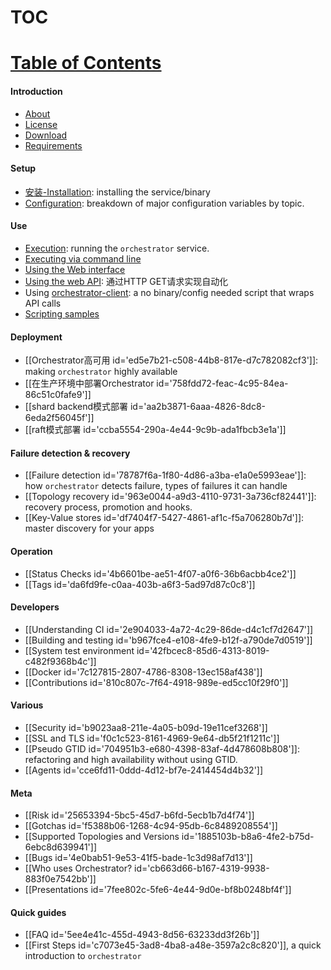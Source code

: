 # TOC
# [Table of Contents](https://github.com/openark/orchestrator/tree/master/docs#introduction)
#### Introduction
* [About](Introduction/About.md)
* [License](Introduction/License.md)
* [Download](Introduction/Download.md)
* [Requirements](Introduction/Requirements.md)

#### Setup
* [安装-Installation](Setup/部署/安装-Installation.md): installing the service/binary
* [Configuration](Setup/配置/Configuration.md): breakdown of major configuration variables by topic.

#### Use
* [Execution](Use/Execution.md): running the `orchestrator` service.
* [Executing via command line](Use/Executing%20via%20command%20line.md)
* [Using the Web interface](Use/Using%20the%20Web%20interface.md)
* [Using the web API](Use/Using%20the%20web%20API.md): 通过HTTP GET请求实现自动化
*  Using [orchestrator-client](Use/orchestrator-client.md): a no binary/config needed script that wraps API calls
* [Scripting samples](Use/Scripting%20samples.md)

#### Deployment
* [[Orchestrator高可用 id=&#39;ed5e7b21-c508-44b8-817e-d7c782082cf3&#39;]]: making `orchestrator` highly available
* [[在生产环境中部署Orchestrator id=&#39;758fdd72-feac-4c95-84ea-86c51c0fafe9&#39;]]
* [[shard backend模式部署 id=&#39;aa2b3871-6aaa-4826-8dc8-6eda2f56045f&#39;]]
* [[raft模式部署 id=&#39;ccba5554-290a-4e44-9c9b-ada1fbcb3e1a&#39;]]

#### Failure detection & recovery
* [[Failure detection id=&#39;78787f6a-1f80-4d86-a3ba-e1a0e5993eae&#39;]]: how `orchestrator` detects failure, types of failures it can handle
* [[Topology recovery id=&#39;963e0044-a9d3-4110-9731-3a736cf82441&#39;]]: recovery process, promotion and hooks.
* [[Key-Value stores id=&#39;df7404f7-5427-4861-af1c-f5a706280b7d&#39;]]: master discovery for your apps

#### Operation
* [[Status Checks id=&#39;4b6601be-ae51-4f07-a0f6-36b6acbb4ce2&#39;]]
* [[Tags id=&#39;da6fd9fe-c0aa-403b-a6f3-5ad97d87c0c8&#39;]]

#### Developers
* [[Understanding CI id=&#39;2e904033-4a72-4c29-86de-d4c1cf7d2647&#39;]]
* [[Building and testing id=&#39;b967fce4-e108-4fe9-b12f-a790de7d0519&#39;]]
* [[System test environment id=&#39;42fbcec8-85d6-4313-8019-c482f9368b4c&#39;]]
* [[Docker id=&#39;7c127815-2807-4786-8308-13ec158af438&#39;]]
* [[Contributions id=&#39;810c807c-7f64-4918-989e-ed5cc10f29f0&#39;]]

#### Various
* [[Security id=&#39;b9023aa8-211e-4a05-b09d-19e11cef3268&#39;]]
* [[SSL and TLS id=&#39;f0c1c523-8161-4969-9e64-db5f21f1211c&#39;]]
* [[Pseudo GTID id=&#39;704951b3-e680-4398-83af-4d478608b808&#39;]]: refactoring and high availability without using GTID.
* [[Agents id=&#39;cce6fd11-0ddd-4d12-bf7e-2414454d4b32&#39;]]

#### Meta
* [[Risk id=&#39;25653394-5bc5-45d7-b6fd-5ecb1b7d4f74&#39;]]
* [[Gotchas id=&#39;f5388b06-1268-4c94-95db-6c8489208554&#39;]]
* [[Supported Topologies and Versions id=&#39;1885103b-b8a6-4fe2-b75d-6ebc8d639941&#39;]]
* [[Bugs id=&#39;4e0bab51-9e53-41f5-bade-1c3d98af7d13&#39;]]
* [[Who uses Orchestrator? id=&#39;cb663d66-b167-4319-9938-883f0e7542bb&#39;]]
* [[Presentations id=&#39;7fee802c-5fe6-4e44-9d0e-bf8b0248bf4f&#39;]]

#### Quick guides
* [[FAQ id=&#39;5ee4e41c-455d-4943-8d56-63233dd3f26b&#39;]]
* [[First Steps id=&#39;c7073e45-3ad8-4ba8-a48e-3597a2c8c820&#39;]], a quick introduction to `orchestrator`
